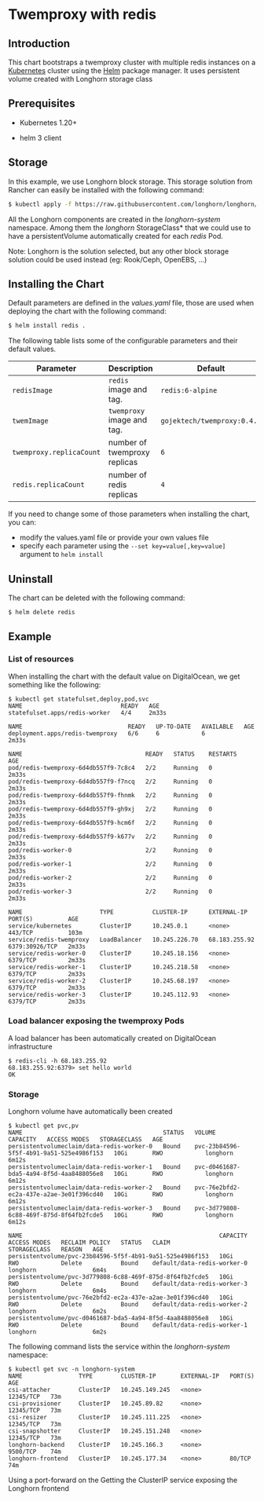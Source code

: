# Twemproxy with redis

## Introduction

This chart bootstraps a twemproxy cluster with multiple redis instances on a [Kubernetes](http://kubernetes.io) cluster using the [Helm](https://helm.sh) package manager.
It uses persistent volume created with Longhorn storage class

## Prerequisites

- Kubernetes 1.20+

- helm 3 client

## Storage

In this example, we use Longhorn block storage. This storage solution from Rancher can easily be installed with the following command:

```bash
$ kubectl apply -f https://raw.githubusercontent.com/longhorn/longhorn/v1.1.0/deploy/longhorn.yaml
```

All the Longhorn components are created in the *longhorn-system* namespace. Among them the *longhorn* StorageClass* that we could use to have a persistentVolume automatically created for each *redis* Pod.

Note: Longhorn is the solution selected, but any other block storage solution could be used instead (eg: Rook/Ceph, OpenEBS, ...)

## Installing the Chart

Default parameters are defined in the *values.yaml* file, those are used when deploying the chart with the following command:

```bash
$ helm install redis .
```

The following table lists some of the configurable parameters and their default values.

| Parameter                        | Description                         | Default                                |
| ---------------------------------| ----------------------------------- | -------------------------------------- |
| `redisImage`                     | `redis` image and tag.              | `redis:6-alpine`                       |
| `twemImage`                      | `twemproxy` image and tag.          | `gojektech/twemproxy:0.4.1`            |
| `twemproxy.replicaCount`         | number of twemproxy replicas        | `6`                                    |
| `redis.replicaCount`             | number of redis replicas            | `4`                                    |


If you need to change some of those parameters when installing the chart, you can:
- modify the values.yaml file or provide your own values file
- specify each parameter using the `--set key=value[,key=value]` argument to `helm install`

## Uninstall

The chart can be deleted with the following command:

```bash
$ helm delete redis
```

## Example

### List of resources

When installing the chart with the default value on DigitalOcean, we get something like the following:

````
$ kubectl get statefulset,deploy,pod,svc
NAME                            READY   AGE
statefulset.apps/redis-worker   4/4     2m33s

NAME                              READY   UP-TO-DATE   AVAILABLE   AGE
deployment.apps/redis-twemproxy   6/6     6            6           2m33s

NAME                                   READY   STATUS    RESTARTS   AGE
pod/redis-twemproxy-6d4db557f9-7c8c4   2/2     Running   0          2m33s
pod/redis-twemproxy-6d4db557f9-f7ncq   2/2     Running   0          2m33s
pod/redis-twemproxy-6d4db557f9-fhnmk   2/2     Running   0          2m33s
pod/redis-twemproxy-6d4db557f9-gh9xj   2/2     Running   0          2m33s
pod/redis-twemproxy-6d4db557f9-hcm6f   2/2     Running   0          2m33s
pod/redis-twemproxy-6d4db557f9-k677v   2/2     Running   0          2m33s
pod/redis-worker-0                     2/2     Running   0          2m33s
pod/redis-worker-1                     2/2     Running   0          2m33s
pod/redis-worker-2                     2/2     Running   0          2m33s
pod/redis-worker-3                     2/2     Running   0          2m33s

NAME                      TYPE           CLUSTER-IP      EXTERNAL-IP     PORT(S)          AGE
service/kubernetes        ClusterIP      10.245.0.1      <none>          443/TCP          103m
service/redis-twemproxy   LoadBalancer   10.245.226.70   68.183.255.92   6379:30926/TCP   2m33s
service/redis-worker-0    ClusterIP      10.245.18.156   <none>          6379/TCP         2m33s
service/redis-worker-1    ClusterIP      10.245.218.58   <none>          6379/TCP         2m33s
service/redis-worker-2    ClusterIP      10.245.68.197   <none>          6379/TCP         2m33s
service/redis-worker-3    ClusterIP      10.245.112.93   <none>          6379/TCP         2m33s
````

### Load balancer exposing the twemproxy Pods

A load balancer has been automatically created on DigitalOcean infrastructure

````
$ redis-cli -h 68.183.255.92
68.183.255.92:6379> set hello world
OK
````

### Storage

Longhorn volume have automatically been created

````
$ kubectl get pvc,pv
NAME                                        STATUS   VOLUME                                     CAPACITY   ACCESS MODES   STORAGECLASS   AGE
persistentvolumeclaim/data-redis-worker-0   Bound    pvc-23b84596-5f5f-4b91-9a51-525e4986f153   10Gi       RWO            longhorn       6m12s
persistentvolumeclaim/data-redis-worker-1   Bound    pvc-d0461687-bda5-4a94-8f5d-4aa8488056e8   10Gi       RWO            longhorn       6m12s
persistentvolumeclaim/data-redis-worker-2   Bound    pvc-76e2bfd2-ec2a-437e-a2ae-3e01f396cd40   10Gi       RWO            longhorn       6m12s
persistentvolumeclaim/data-redis-worker-3   Bound    pvc-3d779808-6c88-469f-875d-8f64fb2fcde5   10Gi       RWO            longhorn       6m12s

NAME                                                        CAPACITY   ACCESS MODES   RECLAIM POLICY   STATUS   CLAIM                         STORAGECLASS   REASON   AGE
persistentvolume/pvc-23b84596-5f5f-4b91-9a51-525e4986f153   10Gi       RWO            Delete           Bound    default/data-redis-worker-0   longhorn                6m4s
persistentvolume/pvc-3d779808-6c88-469f-875d-8f64fb2fcde5   10Gi       RWO            Delete           Bound    default/data-redis-worker-3   longhorn                6m4s
persistentvolume/pvc-76e2bfd2-ec2a-437e-a2ae-3e01f396cd40   10Gi       RWO            Delete           Bound    default/data-redis-worker-2   longhorn                6m2s
persistentvolume/pvc-d0461687-bda5-4a94-8f5d-4aa8488056e8   10Gi       RWO            Delete           Bound    default/data-redis-worker-1   longhorn                6m2s
````

The following command lists the service within the *longhorn-system* namespace:
````
$ kubectl get svc -n longhorn-system
NAME                TYPE        CLUSTER-IP       EXTERNAL-IP   PORT(S)     AGE
csi-attacher        ClusterIP   10.245.149.245   <none>        12345/TCP   73m
csi-provisioner     ClusterIP   10.245.89.82     <none>        12345/TCP   73m
csi-resizer         ClusterIP   10.245.111.225   <none>        12345/TCP   73m
csi-snapshotter     ClusterIP   10.245.151.248   <none>        12345/TCP   73m
longhorn-backend    ClusterIP   10.245.166.3     <none>        9500/TCP    74m
longhorn-frontend   ClusterIP   10.245.177.34    <none>        80/TCP      74m
````

Using a port-forward on the Getting the ClusterIP service exposing the Longhorn frontend



